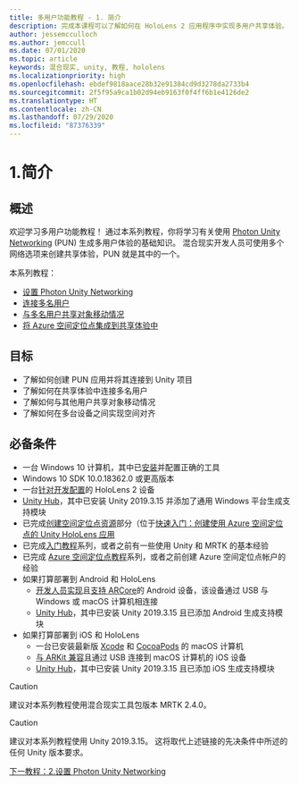 ```yaml
---
title: 多用户功能教程 - 1. 简介
description: 完成本课程可以了解如何在 HoloLens 2 应用程序中实现多用户共享体验。
author: jessemcculloch
ms.author: jemccull
ms.date: 07/01/2020
ms.topic: article
keywords: 混合现实, unity, 教程, hololens
ms.localizationpriority: high
ms.openlocfilehash: ebdef9818aace28b32e91384cd9d3278da2733b4
ms.sourcegitcommit: 2f5f95a9ca1b02d94eb9163f0f4ff6b1e4126de2
ms.translationtype: HT
ms.contentlocale: zh-CN
ms.lasthandoff: 07/29/2020
ms.locfileid: "87376339"
---
```

# <a name="1-introduction"></a>1.简介

## <a name="overview"></a>概述

欢迎学习多用户功能教程！ 通过本系列教程，你将学习有关使用 <a href="https://www.photonengine.com/PUN" target="_blank">Photon Unity Networking</a> (PUN) 生成多用户体验的基础知识。 混合现实开发人员可使用多个网络选项来创建共享体验，PUN 就是其中的一个。

本系列教程：

* [设置 Photon Unity Networking](mr-learning-sharing-02.md)
* [连接多名用户](mr-learning-sharing-03.md)
* [与多名用户共享对象移动情况](mr-learning-sharing-04.md)
* [将 Azure 空间定位点集成到共享体验中](mr-learning-sharing-05.md)

## <a name="objectives"></a>目标

* 了解如何创建 PUN 应用并将其连接到 Unity 项目
* 了解如何在共享体验中连接多名用户
* 了解如何与其他用户共享对象移动情况
* 了解如何在多台设备之间实现空间对齐

## <a name="prerequisites"></a>必备条件

* 一台 Windows 10 计算机，其中已[安装](install-the-tools.md)并配置正确的工具
* Windows 10 SDK 10.0.18362.0 或更高版本
* 一台[针对开发配置](using-visual-studio.md#enabling-developer-mode)的 HoloLens 2 设备
* <a href="https://docs.unity3d.com/Manual/GettingStartedInstallingHub.html" target="_blank">Unity Hub</a>，其中已安装 Unity 2019.3.15 并添加了通用 Windows 平台生成支持模块
* 已完成[创建空间定位点资源](https://docs.microsoft.com/azure/spatial-anchors/quickstarts/get-started-unity-hololens#create-a-spatial-anchors-resource)部分（位于[快速入门：创建使用 Azure 空间定位点的 Unity HoloLens 应用](https://docs.microsoft.com/azure/spatial-anchors/quickstarts/get-started-unity-hololens)
* 已完成[入门教程](mr-learning-base-01.md)系列，或者之前有一些使用 Unity 和 MRTK 的基本经验
* 已完成 [Azure 空间定位点教程](mr-learning-asa-01.md)系列，或者之前创建 Azure 空间定位点帐户的经验
* 如果打算部署到 Android 和 HoloLens
  * <a href="https://developer.android.com/studio/debug/dev-options" target="_blank">开发人员实现</a>且<a href="https://developers.google.com/ar/discover/supported-devices" target="_blank">支持 ARCore</a>的 Android 设备，该设备通过 USB 与 Windows 或 macOS 计算机相连接
  * <a href="https://docs.unity3d.com/Manual/GettingStartedInstallingHub.html" target="_blank">Unity Hub</a>，其中已安装 Unity 2019.3.15 且已添加 Android 生成支持模块
* 如果打算部署到 iOS 和 HoloLens
  * 一台已安装最新版 <a href="https://geo.itunes.apple.com/us/app/xcode/id497799835?mt=12" target="_blank">Xcode</a> 和 <a href="https://cocoapods.org" target="_blank">CocoaPods</a> 的 macOS 计算机
  * <a href="https://developer.apple.com/documentation/arkit/verifying_device_support_and_user_permission" target="_blank">与 ARKit 兼容</a>且通过 USB 连接到 macOS 计算机的 iOS 设备
  * <a href="https://docs.unity3d.com/Manual/GettingStartedInstallingHub.html" target="_blank">Unity Hub</a>，其中已安装 Unity 2019.3.15 且已添加 iOS 生成支持模块

> [!CAUTION]
> 建议对本系列教程使用混合现实工具包版本 MRTK 2.4.0。

> [!CAUTION]
> 建议对本系列教程使用 Unity 2019.3.15。 这将取代上述链接的先决条件中所述的任何 Unity 版本要求。

[下一教程：2.设置 Photon Unity Networking](mr-learning-sharing-02.md)
